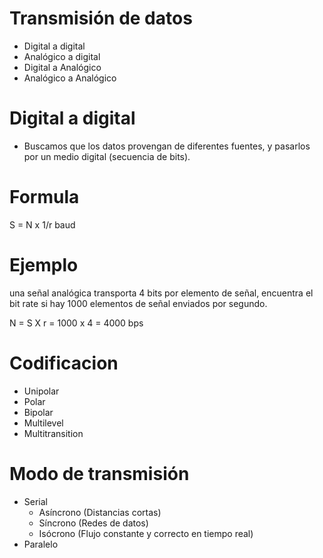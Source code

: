 # Transmisión de datos

- Digital a digital
- Analógico a digital
- Digital a Analógico
- Analógico a Analógico

# Digital a digital

- Buscamos que los datos provengan de diferentes fuentes, y pasarlos por un medio digital (secuencia de bits).

# Formula

S = N x 1/r  baud

# Ejemplo 

una señal analógica transporta 4 bits por elemento de señal, encuentra el bit rate si hay 1000 elementos de señal
enviados por segundo.

N = S X r = 1000 x 4 = 4000 bps

# Codificacion

- Unipolar
- Polar
- Bipolar
- Multilevel
- Multitransition

# Modo de transmisión

- Serial 
	- Asíncrono (Distancias cortas)
	- Síncrono (Redes de datos)
	- Isócrono (Flujo constante y correcto en tiempo real)
- Paralelo

